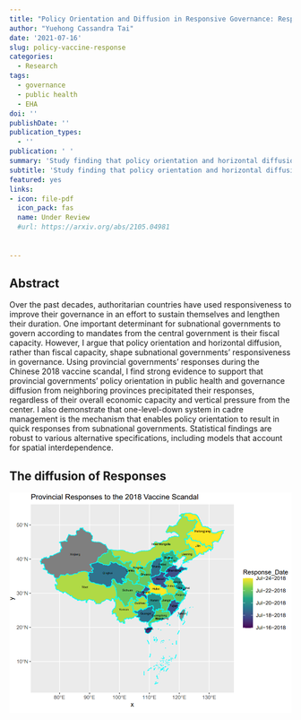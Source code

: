 ```yaml
---
title: "Policy Orientation and Diffusion in Responsive Governance: Responses to the Chinese 2018 Vaccine Scandal"
author: "Yuehong Cassandra Tai"
date: '2021-07-16'
slug: policy-vaccine-response
categories:
  - Research
tags:
  - governance
  - public health
  - EHA
doi: ''
publishDate: ''
publication_types:
  - ''
publication: ' '
summary: 'Study finding that policy orientation and horizontal diffusion, rather than fiscal capacity, shape subnational governments’ responsiveness in public health governance by using event history analysis and spatial models.(Under Review)'
subtitle: 'Study finding that policy orientation and horizontal diffusion, rather than fiscal capacity, shape subnational governments’ responsiveness in public health governance by using event history analysis and spatial models.'
featured: yes
links:
- icon: file-pdf
  icon_pack: fas
  name: Under Review
  #url: https://arxiv.org/abs/2105.04981
  

---
```


## Abstract 

Over the past decades, authoritarian countries have used responsiveness to improve their governance in an effort to sustain themselves and lengthen their duration. One important determinant for subnational governments to govern according to mandates from the central government is their fiscal capacity. However, I argue that policy orientation and horizontal diffusion, rather than fiscal capacity, shape subnational governments’ responsiveness in governance. Using provincial governments’ responses during the Chinese 2018 vaccine scandal, I find strong evidence to support that provincial governments’ policy orientation in public health and governance diffusion from neighboring provinces precipitated their responses, regardless of their overall economic capacity and vertical pressure from the center. I also demonstrate that one-level-down system in cadre management is the mechanism that enables policy orientation to result in quick responses from subnational governments. Statistical findings are robust to various alternative specifications, including models that account for spatial interdependence.


## The diffusion of Responses

![Provincial Responses](responsemap.PNG) 

